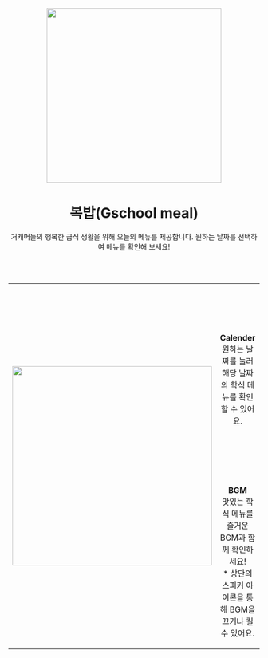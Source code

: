 <div align="center">
<img src="https://firebasestorage.googleapis.com/v0/b/gschoolmeal.appspot.com/o/appIcon.png?alt=media&token=52567619-43eb-4fb6-a676-dc99c76c7bbe" width="350" height="350">

# 복밥(Gschool meal)

거캐머들의 행복한 급식 생활을 위해 오늘의 메뉴를 제공합니다. 원하는 날짜를 선택하여 메뉴를 확인해 보세요!

<br/><br/>

<table>
<tr>
<td rowspan="3">
<img src="https://user-images.githubusercontent.com/94329609/158139657-84f3f4bd-c431-4c7c-86de-52b4199a49f8.PNG"width="400"></td>
<td>
<b><br/><br/><br/><br/>
<p align="center">Calender</b><br/>
원하는 날짜를 눌러
해당 날짜의 학식 메뉴를 확인할 수 있어요.
<br/><br/><br/><br/><br/>
</td>
</tr>
<tr>
<td>
<p align="center"><b>BGM</b><br/>
맛있는 학식 메뉴를 즐거운 BGM과 함께 확인하세요! <br/>
* 상단의 스피커 아이콘을 통해 BGM을 끄거나 킬 수 있어요.
</table>
